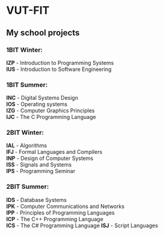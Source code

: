 # VUT-FIT
## My school projects

### 1BIT Winter:
**IZP** - Introduction to Programming Systems  
**IUS** - Introduction to Software Engineering

### 1BIT Summer:
**INC** - 	Digital Systems Design  
**IOS** - Operating systems  
**IZG** - Computer Graphics Principles  
**IJC** - 	The C Programming Language

### 2BIT Winter:
**IAL** - Algorithms  
**IFJ** - Formal Languages and Compilers  
**INP** - Design of Computer Systems  
**ISS** - Signals and Systems  
**IPS** - Programming Seminar

### 2BIT Summer:
**IDS** - Database Systems  
**IPK** - Computer Communications and Networks  
**IPP** - Principles of Programming Languages  
**ICP** - The C++ Programming Language  
**ICS** - The C# Programming Language
**ISJ** - Script Languages  
